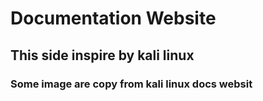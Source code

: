 # Documentation Website
## This side inspire by kali linux
### Some image are copy from kali linux docs websit
